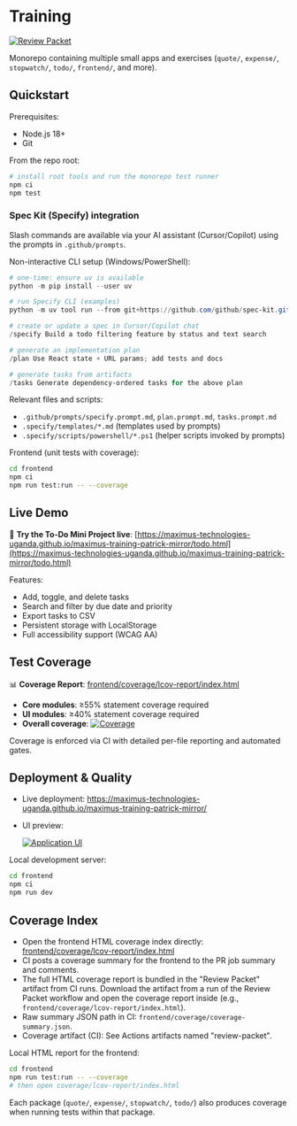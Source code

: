 # Training

[![Review Packet](https://github.com/Maximus-Technologies-Uganda/Training/actions/workflows/review-packet.yml/badge.svg)](https://github.com/Maximus-Technologies-Uganda/Training/actions/workflows/review-packet.yml)

Monorepo containing multiple small apps and exercises (`quote/`, `expense/`, `stopwatch/`, `todo/`, `frontend/`, and more).

## Quickstart

Prerequisites:

- Node.js 18+
- Git

From the repo root:

```bash
# install root tools and run the monorepo test runner
npm ci
npm test
```

### Spec Kit (Specify) integration

Slash commands are available via your AI assistant (Cursor/Copilot) using the prompts in `.github/prompts`.

Non-interactive CLI setup (Windows/PowerShell):

```powershell
# one-time: ensure uv is available
python -m pip install --user uv

# run Specify CLI (examples)
python -m uv tool run --from git+https://github.com/github/spec-kit.git specify init --here --ai cursor --script ps --ignore-agent-tools --no-git

# create or update a spec in Cursor/Copilot chat
/specify Build a todo filtering feature by status and text search

# generate an implementation plan
/plan Use React state + URL params; add tests and docs

# generate tasks from artifacts
/tasks Generate dependency-ordered tasks for the above plan
```

Relevant files and scripts:

- `.github/prompts/specify.prompt.md`, `plan.prompt.md`, `tasks.prompt.md`
- `.specify/templates/*.md` (templates used by prompts)
- `.specify/scripts/powershell/*.ps1` (helper scripts invoked by prompts)

Frontend (unit tests with coverage):

```bash
cd frontend
npm ci
npm run test:run -- --coverage
```

## Live Demo

🚀 **Try the To-Do Mini Project live**: [https://maximus-technologies-uganda.github.io/maximus-training-patrick-mirror/todo.html](https://maximus-technologies-uganda.github.io/maximus-training-patrick-mirror/todo.html)

Features:
- Add, toggle, and delete tasks
- Search and filter by due date and priority
- Export tasks to CSV
- Persistent storage with LocalStorage
- Full accessibility support (WCAG AA)

## Test Coverage

📊 **Coverage Report**: [frontend/coverage/lcov-report/index.html](frontend/coverage/lcov-report/index.html)

- **Core modules**: ≥55% statement coverage required
- **UI modules**: ≥40% statement coverage required
- **Overall coverage**: [![Coverage](https://img.shields.io/badge/coverage-92%25-brightgreen)](frontend/coverage/lcov-report/index.html)

Coverage is enforced via CI with detailed per-file reporting and automated gates.

## Deployment & Quality

- Live deployment: https://maximus-technologies-uganda.github.io/maximus-training-patrick-mirror/
- UI preview:

  [![Application UI](docs/assets/screenshot-app.png)](https://maximus-technologies-uganda.github.io/maximus-training-patrick-mirror/)

Local development server:

```bash
cd frontend
npm ci
npm run dev
```

## Coverage Index

- Open the frontend HTML coverage index directly: [frontend/coverage/lcov-report/index.html](frontend/coverage/lcov-report/index.html)
- CI posts a coverage summary for the frontend to the PR job summary and comments.
- The full HTML coverage report is bundled in the "Review Packet" artifact from CI runs. Download the artifact from a run of the Review Packet workflow and open the coverage report inside (e.g., `frontend/coverage/lcov-report/index.html`).
- Raw summary JSON path in CI: `frontend/coverage/coverage-summary.json`.
- Coverage artifact (CI): See Actions artifacts named "review-packet".

Local HTML report for the frontend:

```bash
cd frontend
npm run test:run -- --coverage
# then open coverage/lcov-report/index.html
```

Each package (`quote/`, `expense/`, `stopwatch/`, `todo/`) also produces coverage when running tests within that package.
